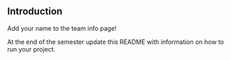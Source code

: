 ## **Introduction**

Add your name to the team info page!

At the end of the semester update this README with information on how to run your project. 
